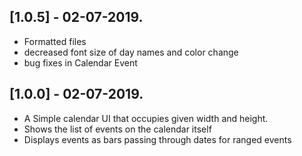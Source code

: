 ## [1.0.5] - 02-07-2019.

* Formatted files 
* decreased font size of day names and color change
* bug fixes in Calendar Event


## [1.0.0] - 02-07-2019.

* A Simple calendar UI that occupies given width and height.
* Shows the list of events on the calendar itself
* Displays events as bars passing through dates for ranged events
